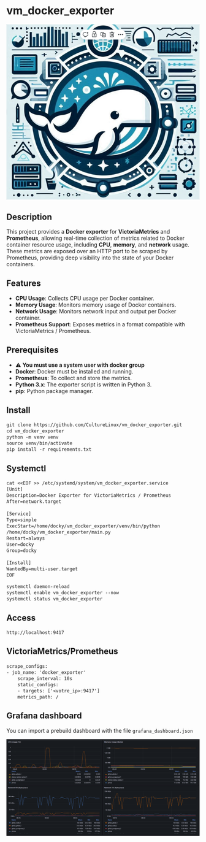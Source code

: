 # vm_docker_exporter

<p align="center">
  <img src="https://github.com/CultureLinux/vm_docker_exporter/blob/develop/images/vm_docker_exporter.png" alt="vm_docker_exporter"/>
</p>

## Description 

This project provides a **Docker exporter** for **VictoriaMetrics** and **Prometheus**, allowing real-time collection of metrics related to Docker container resource usage, including **CPU**, **memory**, and **network** usage. These metrics are exposed over an HTTP port to be scraped by Prometheus, providing deep visibility into the state of your Docker containers.

## Features

- **CPU Usage**: Collects CPU usage per Docker container.
- **Memory Usage**: Monitors memory usage of Docker containers.
- **Network Usage**: Monitors network input and output per Docker container.
- **Prometheus Support**: Exposes metrics in a format compatible with VictoriaMetrics / Prometheus.

## Prerequisites

- ⚠️ **You must use a system user with docker group**
- **Docker**: Docker must be installed and running.
- **Prometheus**: To collect and store the metrics.
- **Python 3.x**: The exporter script is written in Python 3.
- **pip**: Python package manager.

## Install
    git clone https://github.com/CultureLinux/vm_docker_exporter.git
    cd vm_docker_exporter
    python -m venv venv
    source venv/bin/activate
    pip install -r requirements.txt

## Systemctl

```
cat <<EOF >> /etc/systemd/system/vm_docker_exporter.service
[Unit]
Description=Docker Exporter for VictoriaMetrics / Prometheus
After=network.target

[Service]
Type=simple
ExecStart=/home/docky/vm_docker_exporter/venv/bin/python /home/docky/vm_docker_exporter/main.py
Restart=always
User=docky
Group=docky

[Install]
WantedBy=multi-user.target
EOF
```

```
systemctl daemon-reload
systemctl enable vm_docker_exporter --now
systemctl status vm_docker_exporter
```

## Access 
    http://localhost:9417

## VictoriaMetrics/Prometheus
    scrape_configs:
    - job_name: 'docker_exporter'
        scrape_interval: 10s
        static_configs:
        - targets: ['<votre_ip>:9417']
        metrics_path: /        
    
## Grafana dashboard

You can import a prebuild dashboard with the file `grafana_dashboard.json`

<p align="center">
  <img src="https://github.com/CultureLinux/vm_docker_exporter/blob/develop/images/Grafana.png" alt="vm_docker_exporter"/>
</p>